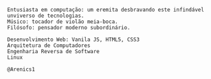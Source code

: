 ~~~Sobre mim:
Entusiasta em computação: um eremita desbravando este infindável unviverso de tecnologias.
Músico: tocador de violão meia-boca.
Filósofo: pensador moderno subordinário.
~~~

~~~Interesses:
Desenvolvimento Web: Vanila JS, HTML5, CSS3
Arquitetura de Computadores
Engenharia Reversa de Software
Linux
~~~

~~~Contatos:
@Arenics1
~~~
